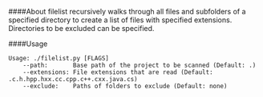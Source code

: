 ####About
filelist recursively walks through all files and subfolders of a specified
    directory to create a list of files with specified extensions. Directories
    to be excluded can be specified.

####Usage
```
Usage: ./filelist.py [FLAGS]
    --path:       Base path of the project to be scanned (Default: .)
    --extensions: File extensions that are read (Default: .c.h.hpp.hxx.cc.cpp.c++.cxx.java.cs)
    --exclude:    Paths of folders to exclude (Default: none)

```
